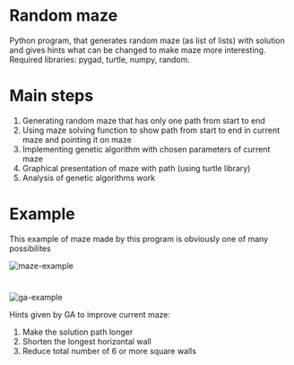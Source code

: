 # Random maze
Python program, that generates random maze (as list of lists) with solution and gives hints what can be changed to make maze more interesting. 
Required libraries: pygad, turtle, numpy, random.

# Main steps
1. Generating random maze that has only one path from start to end
2. Using maze solving function to show path from start to end in current maze and pointing it on maze
3. Implementing genetic algorithm with chosen parameters of current maze
4. Graphical presentation of maze with path (using turtle library)
5. Analysis of genetic algorithms work

# Example
This example of maze made by this program is obviously one of many possibilites

![maze-example](https://user-images.githubusercontent.com/123515299/215359005-2b65964f-67c4-45e2-9932-5ad1778b1dd5.png)
#
![ga-example](https://user-images.githubusercontent.com/123515299/215359043-a26357f6-bad1-4950-be54-b0227b758f58.png)

Hints given by GA to improve current maze:
1. Make the solution path longer
2. Shorten the longest horizontal wall
3. Reduce total number of 6 or more square walls
